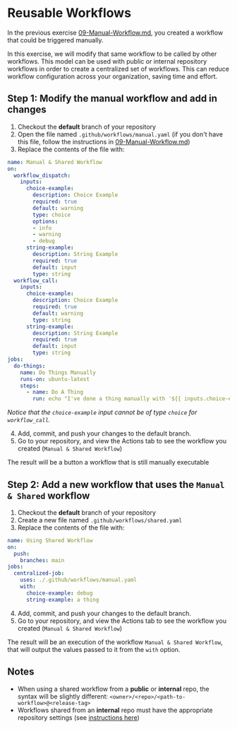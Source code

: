 # Reusable Workflows

In the previous exercise [09-Manual-Workflow.md](./09-Manual-Workflow.md), you created a workflow that could be triggered manually.

In this exercise, we will modify that same workflow to be called by other workflows. This model can be used with public or internal repository workflows in order to create a centralized set of workflows. This can reduce workflow configuration across your organization, saving time and effort.

## Step 1: Modify the manual workflow and add in changes

1. Checkout the __default__ branch of your repository
2. Open the file named `.github/workflows/manual.yaml` (if you don't have this file, follow the instructions in [09-Manual-Workflow.md](./09-Manual-Workflow.md))
3. Replace the contents of the file with:

```yaml
name: Manual & Shared Workflow
on:
  workflow_dispatch:
    inputs:
      choice-example:
        description: Choice Example
        required: true
        default: warning
        type: choice
        options:
        - info
        - warning
        - debug
      string-example:
        description: String Example
        required: true
        default: input
        type: string
  workflow_call:
    inputs:
      choice-example:
        description: Choice Example
        required: true
        default: warning
        type: string
      string-example:
        description: String Example
        required: true
        default: input
        type: string
jobs:
  do-things:
    name: Do Things Manually
    runs-on: ubuntu-latest
    steps:
      - name: Do A Thing
        run: echo "I've done a thing manually with '${{ inputs.choice-example }}' and '${{ inputs.string-example }}'!"
```

*Notice that the `choice-example` input cannot be of type `choice` for `workflow_call`.*

4. Add, commit, and push your changes to the default branch.
5. Go to your repository, and view the Actions tab to see the workflow you created (`Manual & Shared Workflow`)

The result will be a button a workflow that is still manually executable

## Step 2: Add a new workflow that uses the `Manual & Shared` workflow

1. Checkout the __default__ branch of your repository
2. Create a new file named `.github/workflows/shared.yaml`
3. Replace the contents of the file with:

```yaml
name: Using Shared Workflow
on:
  push:
    branches: main
jobs:
  centralized-job:
    uses: ./.github/workflows/manual.yaml
    with:
      choice-example: debug
      string-example: a thing
```
4. Add, commit, and push your changes to the default branch.
5. Go to your repository, and view the Actions tab to see the workflow you created (`Manual & Shared Workflow`)

The result will be an execution of the workflow `Manual & Shared Workflow`, that will output the values passed to it from the `with` option.

## Notes
- When using a shared workflow from a **public** or **internal** repo, the syntax will be slightly different:
`<owner>/<repo>/<path-to-workflow>@<release-tag>`
- Workflows shared from an **internal** repo must have the appropriate repository settings (see [instructions here](https://docs.github.com/en/enterprise-cloud@latest/repositories/managing-your-repositorys-settings-and-features/enabling-features-for-your-repository/managing-github-actions-settings-for-a-repository#allowing-access-to-components-in-an-internal-repository))
